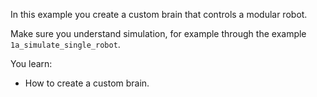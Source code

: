In this example you create a custom brain that controls a modular robot.

Make sure you understand simulation, for example through the example `1a_simulate_single_robot`.

You learn:
- How to create a custom brain.

